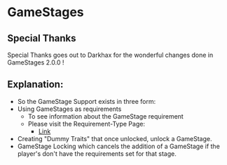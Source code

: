 # GameStages

## Special Thanks
Special Thanks goes out to Darkhax for the wonderful changes done in GameStages 2.0.0 !

## Explanation:
- So the GameStage Support exists in three form:
- Using GameStages as requirements
	- To see information about the GameStage requirement
	- Please visit the Requirement-Type Page:
		- [Link](/Mods/CompatSkills/Requirements/Requirements) 	
- Creating "Dummy Traits" that once unlocked, unlock a GameStage.
- GameStage Locking which cancels the addition of a GameStage if the player's don't have the requirements set for that stage.